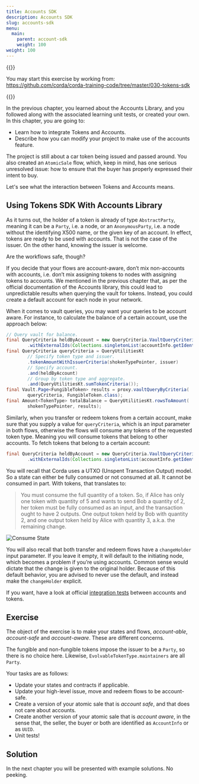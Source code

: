 ```yaml
---
title: Accounts SDK
description: Accounts SDK
slug: accounts-sdk
menu:
  main:
    parent: account-sdk
    weight: 100  
weight: 100
---
```


{{<ExpansionPanel title="Code">}}

You may start this exercise by working from: https://github.com/corda/corda-training-code/tree/master/030-tokens-sdk

{{</ExpansionPanel>}}

In the previous chapter, you learned about the Accounts Library, and you followed along with the associated learning unit tests, or created your own. In this chapter, you are going to:

* Learn how to integrate Tokens and Accounts.
* Describe how you can modify your project to make use of the accounts feature.

The project is still about a car token being issued and passed around. You also created an `AtomicSale` flow, which, keep in mind, has one serious unresolved issue: how to ensure that the buyer has properly expressed their intent to buy.

Let's see what the interaction between Tokens and Accounts means.

## Using Tokens SDK With Accounts Library

As it turns out, the holder of a token is already of type `AbstractParty`, meaning it can be a `Party`, i.e. a node, or an `AnonymousParty`, i.e. a node without the identifying X500 name, or the given key of an account. In effect, tokens are ready to be used with accounts. That is not the case of the issuer. On the other hand, knowing the issuer is welcome.

Are the workflows safe, though?

If you decide that your flows are account-aware, don’t mix non-accounts with accounts, i.e. don’t mix assigning tokens to nodes with assigning tokens to accounts. We mentioned in the previous chapter that, as per the official documentation of the Accounts library, this could lead to unpredictable results when querying the vault for tokens. Instead, you could create a default account for each node in your network.

When it comes to vault queries, you may want your queries to be account aware. For instance, to calculate the balance of a certain account, use the approach below:

```java
// Query vault for balance.
final QueryCriteria heldByAccount = new QueryCriteria.VaultQueryCriteria()
        .withExternalIds(Collections.singletonList(accountInfo.getIdentifier().getId()));
final QueryCriteria queryCriteria = QueryUtilitiesKt
        // Specify token type and issuer.
        .tokenAmountWithIssuerCriteria(shokenTypePointer, issuer)
        // Specify account.
        .and(heldByAccount)
        // Group by token type and aggregate.
        .and(QueryUtilitiesKt.sumTokenCriteria());
final Vault.Page<FungibleToken> results = proxy.vaultQueryByCriteria(
        queryCriteria, FungibleToken.class);
final Amount<TokenType> totalBalance = QueryUtilitiesKt.rowsToAmount(
        shokenTypePointer, results);
```
Similarly, when you transfer or redeem tokens from a certain account, make sure that you supply a value for `queryCriteria`, which is an input parameter in both flows, otherwise the flows will consume any tokens of the requested token type. Meaning you will consume tokens that belong to other accounts. To fetch tokens that belong to a certain account:

```java
final QueryCriteria heldByAccount = new QueryCriteria.VaultQueryCriteria()
        .withExternalIds(Collections.singletonList(accountInfo.getIdentifier().getId()));
```
You will recall that Corda uses a UTXO (Unspent Transaction Output) model. So a state can either be fully consumed or not consumed at all. It cannot be consumed in part. With tokens, that translates to:

> You must consume the full quantity of a token.
So, if Alice has only one token with quantity of 5 and wants to send Bob a quantity of 2, her token must be fully consumed as an input, and the transaction ought to have 2 outputs. One output token held by Bob with quantity 2, and one output token held by Alice with quantity 3, a.k.a. the remaining change.

![Consume State](/libraries/consume_state.png)

You will also recall that both transfer and redeem flows have a `changeHolder` input parameter. If you leave it empty, it will default to the initiating node, which becomes a problem if you’re using accounts. Common sense would dictate that the change is given to the original holder. Because of this default behavior, you are advised to never use the default, and instead make the `changeHolder` explicit.

If you want, have a look at official [integration tests](https://github.com/corda/accounts/tree/900fe9c2ebf4ad8ecda1f494c03f747ef1579746/examples/tokens-integration-test/src/integrationTest/kotlin/com/r3/corda/lib/accounts/examples/tokensTest) between accounts and tokens.

## Exercise

The object of the exercise is to make your states and flows, _account-able_, _account-safe_ and _account-aware_. These are different concerns.

The fungible and non-fungible tokens impose the issuer to be a `Party`, so there is no choice here. Likewise, `EvolvableTokenType.maintainers` are all `Party`.

Your tasks are as follows:

* Update your states and contracts if applicable.
* Update your high-level issue, move and redeem flows to be account-safe.
* Create a version of your atomic sale that is _account safe_, and that does not care about accounts.
* Create another version of your atomic sale that is _account aware_, in the sense that, the seller, the buyer or both are identified as `AccountInfo` or as `UUID`.
* Unit tests!

## Solution

In the next chapter you will be presented with example solutions. No peeking.
